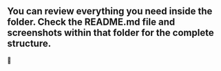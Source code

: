 ## You can review everything you need inside the folder. Check the README.md file and screenshots within that folder for the complete structure.

:art:
